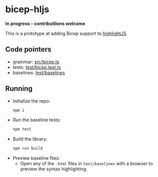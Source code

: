 # bicep-hljs

**In progress - contributilons welcome**

This is a prototype at adding Bicep support to [highlightJS](https://highlightjs.org/).

## Code pointers
* grammar: [src/bicep.ts](./src/bicep.ts)
* tests: [test/bicep.test.ts](./test/bicep.test.ts)
* baselines: [test/baselines](./test/baselines)

## Running
* Initialize the repo:
    ```sh
    npm i
    ```
* Run the baseline tests:
    ```sh
    npm test
    ```
* Build the library:
    ```sh
    npm run build
    ```
* Preview baseline files:
    * Open any of the `.html` files in `test/baselines` with a browser to preview the syntax highlighting.
